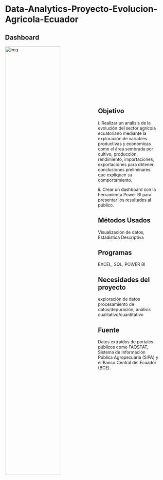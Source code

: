 # Data-Analytics-Proyecto-Evolucion-Agricola-Ecuador

## Dashboard

<img align="left" alt="img" src="Proyecto+Final+Coderhouse.gif" width="60%" height="auto" />
<br>
<br>
<br>
<br>
<br>
<br>
<br>
<br>
<br>
<br>
                                                                                                          
## Objetivo
i. Realizar un análisis de la evolución del sector agrícola ecuatoriano mediante la exploración de variables productivas y económicas como el área sembrada por cultivo, producción, rendimiento, importaciones, exportaciones para obtener conclusiones preliminares que expliquen su comportamiento.

ii. Crear un dashboard con la herramienta Power BI para presentar los resultados al público.

## Métodos Usados
Visualización de datos,
Estadística Descriptiva

## Programas
EXCEL,
SQL,
POWER BI

## Necesidades del proyecto
exploración de datos
procesamiento de datos/depuración,
análisis cualitativo/cuantitativo

## Fuente
Datos extraídos de portales públicos como FAOSTAT, Sistema de Información Pública Agropecuaria (SIPA) y el Banco Central del Ecuador (BCE).
